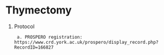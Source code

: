 # Thymectomy

1. Protocol

		a. PROSPERO registration: https://www.crd.york.ac.uk/prospero/display_record.php?RecordID=166827
